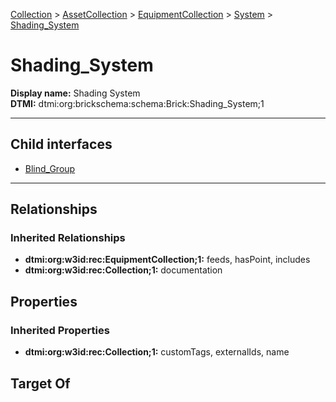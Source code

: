 [Collection](../../../../Collection.md) > [AssetCollection](../../../AssetCollection.md) > [EquipmentCollection](../../EquipmentCollection.md) > [System](../System.md) > [Shading_System](.)
# Shading_System

**Display name:** Shading System<br />
**DTMI:** dtmi:org:brickschema:schema:Brick:Shading_System;1

---


## Child interfaces
* [Blind_Group](Blind_Group.md)

---
## Relationships
### Inherited Relationships
* **dtmi:org:w3id:rec:EquipmentCollection;1:** feeds, hasPoint, includes
* **dtmi:org:w3id:rec:Collection;1:** documentation
## Properties
### Inherited Properties
* **dtmi:org:w3id:rec:Collection;1:** customTags, externalIds, name
## Target Of
